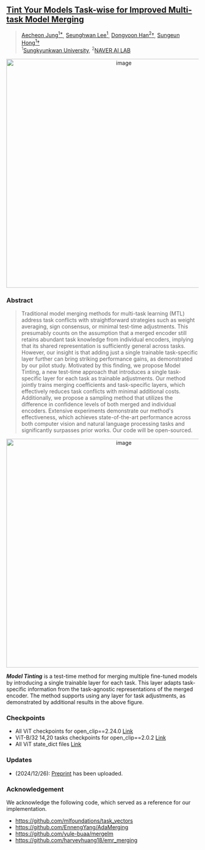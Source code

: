 ## [Tint Your Models Task-wise for Improved Multi-task Model Merging](https://arxiv.org/pdf/2412.19098v1)

> [Aecheon Jung<sup>1*](https://github.com/kasurashan), [Seunghwan Lee<sup>1](https://github.com/nomis911), [Dongyoon Han<sup>2</sup>&dagger;](https://dongyoonhan.github.io/), [Sungeun Hong<sup>1</sup>&dagger;](https://www.csehong.com/) <br>
> <sup>1</sup>[Sungkyunkwan University](https://www.skku.edu/eng/index.do), <sup>2</sup>[NAVER AI LAB](https://naver-career.gitbook.io/en/teams/clova-cic/ai-lab)

<p align="center">
<img width="600" alt="image" src="https://github.com/user-attachments/assets/0e7e8f5f-e947-4f37-91df-90087a525a39">
</p>

### Abstract
>Traditional model merging methods for multi-task learning (MTL) address task conflicts with straightforward strategies such as weight averaging, sign consensus, or minimal test-time adjustments. This presumably counts on the assumption that a merged encoder still retains abundant task knowledge from individual encoders, implying that its shared representation is sufficiently general across tasks. However, our insight is that adding just a single trainable task-specific layer further can bring striking performance gains, as demonstrated by our pilot study. Motivated by this finding, we propose Model Tinting, a new test-time approach that introduces a single task-specific layer for each task as trainable adjustments. Our method jointly trains merging coefficients and task-specific layers, which effectively reduces task conflicts with minimal additional costs. Additionally, we propose a sampling method that utilizes the difference in confidence levels of both merged and individual encoders. Extensive experiments demonstrate our method's effectiveness, which achieves state-of-the-art performance across both computer vision and natural language processing tasks and significantly surpasses prior works. Our code will be open-sourced.


<p align="center">
<img width="600" alt="image" src="https://github.com/user-attachments/assets/45887493-2520-4acb-973b-ec4b0cfdd8ef">
</p>

***Model Tinting*** is a test-time method for merging multiple fine-tuned models by introducing a single trainable layer for each task. This layer adapts task-specific information from the task-agnostic representations of the merged encoder. The method supports using any layer for task adjustments, as demonstrated by additional results in the above figure. 

### Checkpoints
* All ViT checkpoints for open_clip==2.24.0 [Link](https://huggingface.co/kasurashan/checkpoints_tint)
* ViT-B/32 14,20 tasks checkpoints for open_clip==2.0.2 [Link](https://huggingface.co/kasurashan/checkpoints_tint_2-0-2)
* All ViT state_dict files [Link](https://huggingface.co/kasurashan/checkpoints_tint_state_dict)

### Updates
* (2024/12/26): [Preprint](https://arxiv.org/pdf/2412.19098v1) has been uploaded.

### Acknowledgement
We acknowledge the following code, which served as a reference for our implementation.
- https://github.com/mlfoundations/task_vectors 
- https://github.com/EnnengYang/AdaMerging
- https://github.com/yule-buaa/mergelm
- https://github.com/harveyhuang18/emr_merging
